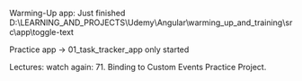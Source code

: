 Warming-Up app:
Just finished
D:\LEARNING_AND_PROJECTS\Udemy\Angular\warming_up_and_training\src\app\toggle-text


Practice app -> 01_task_tracker_app
    only started


Lectures:
watch again: 71. Binding to Custom Events
Practice Project.

